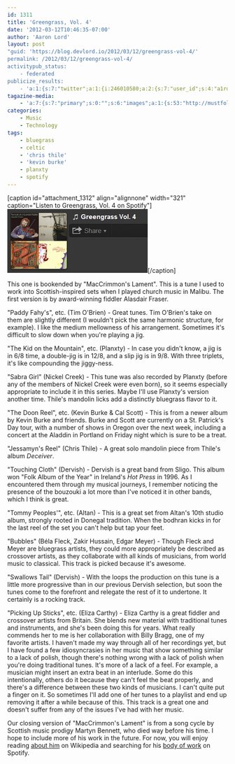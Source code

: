 ```yaml
---
id: 1311
title: 'Greengrass, Vol. 4'
date: '2012-03-12T10:46:35-07:00'
author: 'Aaron Lord'
layout: post
"guid: 'https://blog.devlord.io/2012/03/12/greengrass-vol-4/'
permalink: /2012/03/12/greengrass-vol-4/
activitypub_status:
    - federated
publicize_results:
    - 'a:1:{s:7:"twitter";a:1:{i:246010580;a:2:{s:7:"user_id";s:4:"a1rd";s:7:"post_id";s:18:"179277247633571840";}}}'
tagazine-media:
    - 'a:7:{s:7:"primary";s:0:"";s:6:"images";a:1:{s:53:"http://mustfollow.files.wordpress.com/2012/03/gg4.png";a:6:{s:8:"file_url";s:53:"http://mustfollow.files.wordpress.com/2012/03/gg4.png";s:5:"width";s:3:"321";s:6:"height";s:3:"146";s:4:"type";s:5:"image";s:4:"area";s:5:"46866";s:9:"file_path";s:0:"";}}s:6:"videos";a:0:{}s:11:"image_count";s:1:"1";s:6:"author";s:8:"28099389";s:7:"blog_id";s:8:"28571045";s:9:"mod_stamp";s:19:"2012-03-12 18:55:38";}'
categories:
    - Music
    - Technology
tags:
    - bluegrass
    - celtic
    - 'chris thile'
    - 'kevin burke'
    - planxty
    - spotify
---
```


[caption id="attachment_1312" align="alignnone" width="321" caption="Listen to Greengrass, Vol. 4 on Spotify"]<a href="http://open.spotify.com/user/1217402077/playlist/5ldpahwvBybxREbAkGjCph"><img class=" wp-image-1312  " title="greengrass4" src="/assets/img/2012/03/gg4.png" alt="Greengrass, Vol. 4" width="321" height="146" /></a>[/caption]

This one is bookended by "MacCrimmon's Lament". This is a tune I used to work into Scottish-inspired sets when I played church music in Malibu. The first version is by award-winning fiddler Alasdair Fraser.

"Paddy Fahy's", etc. (Tim O'Brien) - Great tunes. Tim O'Brien's take on them are slightly different (I wouldn't pick the same harmonic structure, for example). I like the medium mellowness of his arrangement. Sometimes it's difficult to slow down when you're playing a jig.

"The Kid on the Mountain", etc. (Planxty) - In case you didn't know, a jig is in 6/8 time, a double-jig is in 12/8, and a slip jig is in 9/8. With three triplets, it's like compounding the jiggy-ness.

"Sabra Girl" (Nickel Creek) - This tune was also recorded by Planxty (before any of the members of Nickel Creek were even born), so it seems especially appropriate to include it in this series. Maybe I'll use Planxty's version another time. Thile's mandolin licks add a distinctly bluegrass flavor to it.

"The Doon Reel", etc. (Kevin Burke &amp; Cal Scott) - This is from a newer album by Kevin Burke and friends. Burke and Scott are currently on a St. Patrick's Day tour, with a number of shows in Oregon over the next week, including a concert at the Aladdin in Portland on Friday night which is sure to be a treat.

"Jessamyn's Reel" (Chris Thile) - A great solo mandolin piece from Thile's album <em>Deceiver</em>.

"Touching Cloth" (Dervish) - Dervish is a great band from Sligo. This album won "Folk Album of the Year" in Ireland's <em>Hot Press</em> in 1996. As I encountered them through my musical journeys, I remember noticing the presence of the bouzouki a lot more than I've noticed it in other bands, which I think is great.

"Tommy Peoples'", etc. (Altan) - This is a great set from Altan's 10th studio album, strongly rooted in Donegal tradition. When the bodhran kicks in for the last reel of the set you can't help but tap your feet.

"Bubbles" (Béla Fleck, Zakir Hussain, Edgar Meyer) - Though Fleck and Meyer are bluegrass artists, they could more appropriately be described as crossover artists, as they collaborate with all kinds of musicians, from world music to classical. This track is picked because it's awesome.

"Swallows Tail" (Dervish) - With the loops the production on this tune is a little more progressive than in our previous Dervish selection, but soon the tunes come to the forefront and relegate the rest of it to undertone. It certainly is a rocking track.

"Picking Up Sticks", etc. (Eliza Carthy) - Eliza Carthy is a great fiddler and crossover artists from Britain. She blends new material with traditional tunes and instruments, and she's been doing this for years. What really commends her to me is her collaboration with Billy Bragg, one of my favorite artists. I haven't made my way through all of her recordings yet, but I have found a few idiosyncrasies in her music that show something similar to a lack of polish, though there's nothing wrong with a lack of polish when you're doing traditional tunes. It's more of a lack of a feel. For example, a musician might insert an extra beat in an interlude. Some do this intentionally, others do it because they can't feel the beat properly, and there's a difference between these two kinds of musicians. I can't quite put a finger on it. So sometimes I'll add one of her tunes to a playlist and end up removing it after a while because of this. This track is a great one and doesn't suffer from any of the issues I've had with her music.

Our closing version of "MacCrimmon's Lament" is from a song cycle by Scottish music prodigy Martyn Bennett, who died way before his time. I hope to include more of his work in the future. For now, you will enjoy reading <a href="http://en.wikipedia.org/wiki/Martyn_Bennett">about him</a> on Wikipedia and searching for his <a href="http://open.spotify.com/artist/1caCfJzVAjq53VoXHGSSk3">body of work</a> on Spotify.